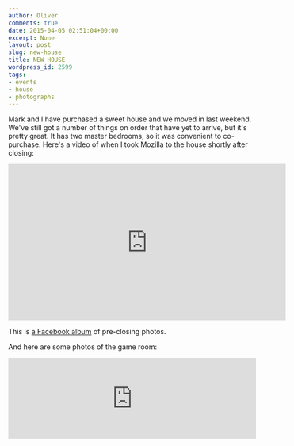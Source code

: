 ```yaml
---
author: Oliver
comments: true
date: 2015-04-05 02:51:04+00:00
excerpt: None
layout: post
slug: new-house
title: NEW HOUSE
wordpress_id: 2599
tags:
- events
- house
- photographs
---
```


Mark and I have purchased a sweet house and we moved in last weekend. We've still got a number of things on order that have yet to arrive, but it's pretty great. It has two master bedrooms, so it was convenient to co-purchase. Here's a video of when I took Mozilla to the house shortly after closing:

<iframe width="560" height="315" src="https://www.youtube.com/embed/YkX_dipeXsQ" frameborder="0" allowfullscreen></iframe>

This is <a href="https://www.facebook.com/media/set/?set=a.10105910116995040.1073741843.7913538&type=1&l=665c366118">a Facebook album</a> of pre-closing photos.

And here are some photos of the game room:

<iframe src="https://www.flickr.com/photos/owiber/16359379853/in/set-72157651246351198/player/" width="500" height="163" frameborder="0" allowfullscreen webkitallowfullscreen mozallowfullscreen oallowfullscreen msallowfullscreen></iframe>